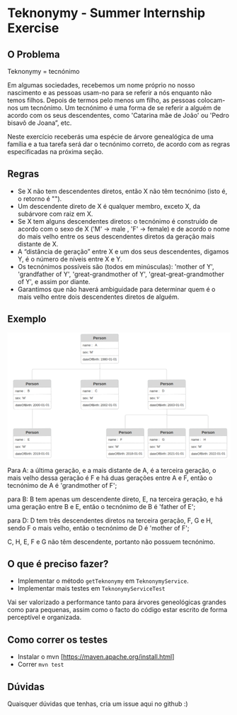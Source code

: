 # Teknonymy - Summer Internship Exercise

## O Problema
Teknonymy = tecnónimo

Em algumas sociedades, recebemos um nome próprio no nosso nascimento e as pessoas usam-no para se referir a nós enquanto não temos filhos. Depois de termos pelo menos um filho, as pessoas colocam-nos um tecnónimo. Um tecnónimo é uma forma de se referir a alguém de acordo com os seus descendentes, como 'Catarina mãe de João' ou 'Pedro bisavô de Joana”, etc. 

Neste exercício receberás uma espécie de árvore genealógica de uma família e a tua tarefa será dar o tecnónimo correto, de acordo com as regras especificadas na próxima seção. 

## Regras

* Se X não tem descendentes diretos, então X não têm tecnónimo (isto é, o retorno é ""). 
* Um descendente direto de X é qualquer membro, exceto X, da subárvore com raiz em X. 
* Se X tem alguns descendentes diretos: o tecnónimo é construído de acordo com o sexo de X ('M' -> male , 'F' -> female) e de acordo o nome do mais velho entre os seus descendentes diretos da geração mais distante de X. 
* A “distância de geração” entre X e um dos seus descendentes, digamos Y, é o número de níveis entre X e Y. 
* Os tecnónimos possíveis são (todos em minúsculas): 'mother of Y', 'grandfather of Y', 'great-grandmother of Y', 'great-great-grandmother of Y', e assim por diante. 
* Garantimos que não haverá ambiguidade para determinar quem é o mais velho entre dois descendentes diretos de alguém.
 

 ## Exemplo


![alt text](image.png?raw=true)

Para A: a última geração, e a mais distante de A, é a terceira geração, o mais velho dessa geração é F e há duas gerações entre A e F, então o tecnónimo de A é 'grandmother of F'; 

para B: B tem apenas um descendente direto, E, na terceira geração, e há uma geração entre B e E, então o tecnónimo  de B é 'father of E'; 

para D: D tem três descendentes diretos na terceira geração, F, G e H, sendo F o mais velho, então o tecnónimo de D é 'mother of F'; 

C, H, E, F e G não têm descendente, portanto não possuem tecnónimo. 

## O que é preciso fazer?

* Implementar o método `getTeknonymy` em `TeknonymyService`.
* Implementar mais testes em `TeknonymyServiceTest`

Vai ser valorizado a performance tanto para árvores geneológicas grandes como para pequenas, assim como o facto do código estar escrito de forma perceptível e organizada.

## Como correr os testes

* Instalar o mvn [https://maven.apache.org/install.html]
* Correr `mvn test`

## Dúvidas

Quaisquer dúvidas que tenhas, cria um issue aqui no github :)

